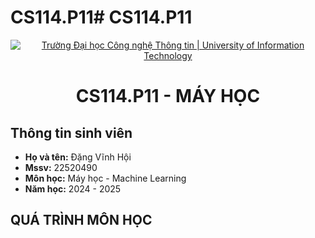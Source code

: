 # CS114.P11# CS114.P11
<p align="center">
  <a href="https://www.uit.edu.vn/" title="Trường Đại học Công nghệ Thông tin" style="border: 5;">
    <img src="https://i.imgur.com/WmMnSRt.png" alt="Trường Đại học Công nghệ Thông tin | University of Information Technology">
  </a>
</p>

<!-- Title -->
<h1 align="center"><b>CS114.P11 - MÁY HỌC</b></h1>

## Thông tin sinh viên
* **Họ và tên:** Đặng Vĩnh Hội
* **Mssv:** 22520490
* **Môn học:** Máy học - Machine Learning
* **Năm học:** 2024 - 2025

## QUÁ TRÌNH MÔN HỌC
